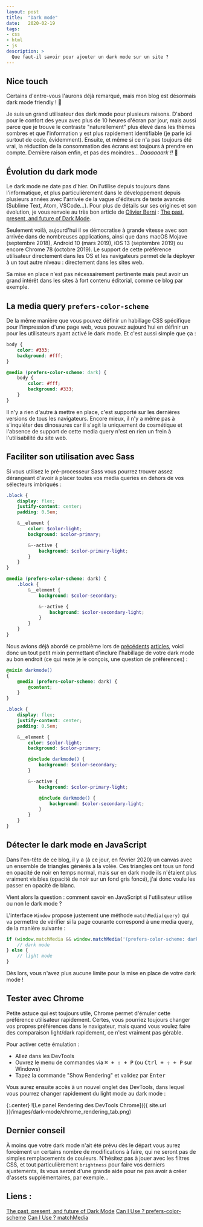 ```yaml
---
layout: post
title:  "Dark mode"
date:   2020-02-19
tags:
- css
- html
- js
description: >
  Que faut-il savoir pour ajouter un dark mode sur un site ?
---
```


## Nice touch

Certains d'entre-vous l'aurons déjà remarqué,
mais mon blog est désormais dark mode friendly ! 🎉

Je suis un grand utilisateur des dark mode pour plusieurs raisons. D'abord pour le confort des yeux avec plus de 10 heures d'écran par jour, mais aussi parce que je trouve le contraste "naturellement" plus élevé dans les thèmes sombres et que l'information y est plus rapidement identifiable (je parle ici surtout de code, évidemment). Ensuite, et même si ce n'a pas toujours été vrai, la réduction de la consommation des écrans est toujours à prendre en compte. Dernière raison enfin, et pas des moindres… *Daaaaaark !!* 🤘

## Évolution du dark mode

Le dark mode ne date pas d'hier. On l'utilise depuis toujours dans l'informatique, et plus particulièrement dans le développement depuis plusieurs années avec l'arrivée de la vague d'éditeurs de texte avancés (Sublime Text, Atom, VSCode…). Pour plus de détails sur ses origines et son évolution, je vous renvoie au très bon article de [Olivier Berni](https://uxdesign.cc/@olivier_berni) : [The past, present, and future of Dark Mode](https://uxdesign.cc/the-past-present-and-future-of-dark-mode-9254f2956ec7).

Seulement voilà, aujourd'hui il se démocratise à grande vitesse avec son arrivée dans de nombreuses applications, ainsi que dans macOS Mojave (septembre 2018), Android 10 (mars 2019), iOS 13 (septembre 2019) ou encore Chrome 78 (octobre 2019). Le support de cette préférence utilisateur directement dans les OS et les navigateurs permet de la déployer à un tout autre niveau : directement dans les sites web.

Sa mise en place n'est pas nécessairement pertinente mais peut avoir un grand intérêt dans les sites à fort contenu éditorial, comme ce blog par exemple.

## La media query `prefers-color-scheme`

De la même manière que vous pouvez définir un habillage CSS spécifique pour l'impression d'une page web, vous pouvez aujourd'hui en définir un pour les utilisateurs ayant activé le dark mode. Et c'est aussi simple que ça :

```css
body {
    color: #333;
    background: #fff;
}

@media (prefers-color-scheme: dark) {
    body {
        color: #fff;
        background: #333;
    }
}
```

Il n'y a rien d'autre à mettre en place, c'est supporté sur les dernières versions de tous les navigateurs. Encore mieux, il n'y a même pas à s'inquiéter des dinosaures car il s'agit la uniquement de cosmétique et l'absence de support de cette media query n'est en rien un frein à l'utilisabilité du site web.

## Faciliter son utilisation avec Sass

Si vous utilisez le pré-processeur Sass vous pourrez trouver assez dérangeant d'avoir à placer toutes vos media queries en dehors de vos sélecteurs imbriqués :

```scss
.block {
    display: flex;
    justify-content: center;
    padding: 0.5em;

    &__element {
        color: $color-light;
        background: $color-primary;

        &--active {
            background: $color-primary-light;
        }
    }
}

@media (prefers-color-scheme: dark) {
    .block {
        &__element {
            background: $color-secondary;

            &--active {
                background: $color-secondary-light;
            }
        }
    }
}
```

Nous avions déjà abordé ce problème lors de [précédents](https://blog.smarchal.com/sass-et-media-queries) [articles](https://blog.smarchal.com/sass-queries), voici donc un tout petit mixin permettant d'inclure l'habillage de votre dark mode au bon endroit (ce qui reste je le conçois, une question de préférences) :

```scss
@mixin darkmode()
{
    @media (prefers-color-scheme: dark) {
        @content;
    }
}

.block {
    display: flex;
    justify-content: center;
    padding: 0.5em;

    &__element {
        color: $color-light;
        background: $color-primary;

        @include darkmode() {
            background: $color-secondary;
        }

        &--active {
            background: $color-primary-light;

            @include darkmode() {
                background: $color-secondary-light;
            }
        }
    }
}
```

## Détecter le dark mode en JavaScript

Dans l'en-tête de ce blog, il y a (à ce jour, en février 2020) un canvas avec un ensemble de triangles générés à la volée. Ces triangles ont tous un fond en opacité de noir en temps normal, mais sur en dark mode ils n'étaient plus vraiment visibles (opacité de noir sur un fond gris foncé), j'ai donc voulu les passer en opacité de blanc.

Vient alors la question : comment savoir en JavaScript si l'utilisateur utilise ou non le dark mode ?

L'interface `Window` propose justement une méthode `matchMedia(query)` qui va permettre de vérifier si la page courante correspond à une media query, de la manière suivante :

```js
if (window.matchMedia && window.matchMedia('(prefers-color-scheme: dark)').matches) {
    // dark mode
} else {
    // light mode
}
```

Dès lors, vous n'avez plus aucune limite pour la mise en place de votre dark mode !

## Tester avec Chrome

Petite astuce qui est toujours utile, Chrome permet d'émuler cette préférence utilisateur rapidement. Certes, vous pourriez toujours changer vos propres préférences dans le navigateur, mais quand vous voulez faire des comparaison light/dark rapidement, ce n'est vraiment pas gérable.

Pour activer cette émulation :
- Allez dans les DevTools
- Ouvrez le menu de commandes via <kbd>⌘ + ⇧ + P</kbd> (ou <kbd>Ctrl + ⇧ + P</kbd> sur Windows)
- Tapez la commande "Show Rendering" et validez par <kbd>Enter</kbd>

Vous aurez ensuite accès à un nouvel onglet des DevTools, dans lequel vous pourrez changer rapidement du light mode au dark mode :

{:.center}
![Le panel Rendering des DevTools Chrome]({{ site.url }}/images/dark-mode/chrome_rendering_tab.png)

## Dernier conseil

À moins que votre dark mode n'ait été prévu dès le départ vous aurez forcément un certains nombre de modifications à faire, qui ne seront pas de simples remplacements de couleurs. N'hésitez pas à jouer avec les filtres CSS, et tout particulièrement `brightness` pour faire vos derniers ajustements, ils vous seront d'une grande aide pour ne pas avoir à créer d'assets supplémentaires, par exemple…

## Liens :

[The past, present, and future of Dark Mode](https://uxdesign.cc/the-past-present-and-future-of-dark-mode-9254f2956ec7)
[Can I Use ? prefers-color-scheme](https://caniuse.com/#feat=prefers-color-scheme)
[Can I Use ? matchMedia](https://caniuse.com/#search=matchMedia)
